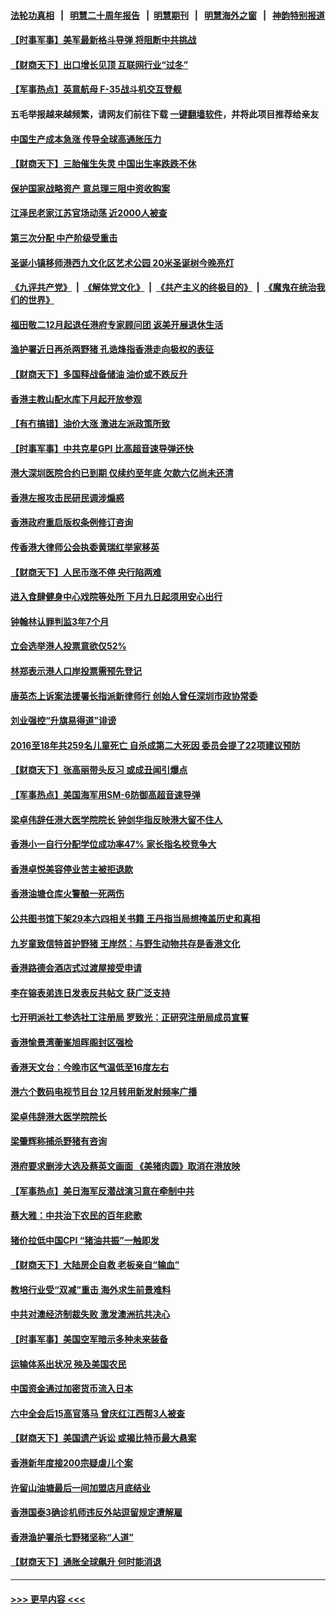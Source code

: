 #### [法轮功真相](https://github.com/gfw-breaker/truth/blob/master/README.md?t=0) &nbsp;&nbsp;|&nbsp;&nbsp; [明慧二十周年报告](https://github.com/gfw-breaker/mh-reports/blob/master/README.md?t=0) &nbsp;&nbsp;|&nbsp;&nbsp;[明慧期刊](https://github.com/gfw-breaker/mh-qikan) &nbsp;&nbsp;|&nbsp;&nbsp; [明慧海外之窗](https://github.com/gfw-breaker/mh-news/blob/master/README.md?t=0) &nbsp;&nbsp;|&nbsp;&nbsp; [神韵特别报道](https://github.com/gfw-breaker/mh-news/blob/master/shenyun.md?t=0)
#### [【时事军事】美军最新格斗导弹 将阻断中共挑战](../pages/nsc415/n13403356.md?t=11290701) 
#### [【财商天下】出口增长见顶 互联网行业“过冬”](../pages/nsc415/n13402269.md?t=11290701) 
#### [【军事热点】英意航母 F-35战斗机交互登舰](../pages/nsc415/n13400951.md?t=11290701) 
#### 五毛举报越来越频繁，请网友们前往下载 [一键翻墙软件](https://github.com/gfw-breaker/ssr-accounts)，并将此项目推荐给亲友
#### [中国生产成本急涨 传导全球高通胀压力](../pages/nsc415/n13401992.md?t=11290701) 
#### [【财商天下】三胎催生失灵 中国出生率跌跌不休](../pages/nsc415/n13400913.md?t=11290701) 
#### [保护国家战略资产 意总理三阻中资收购案](../pages/nsc415/n13401206.md?t=11290701) 
#### [江泽民老家江苏官场动荡 近2000人被查](../pages/nsc415/n13401177.md?t=11290701) 
#### [第三次分配 中产阶级受重击](../pages/nsc415/n13401007.md?t=11290701) 
#### [圣诞小镇移师港西九文化区艺术公园 20米圣诞树今晚亮灯](../pages/nsc415/n13399243.md?t=11290701) 
#### [《九评共产党》](https://github.com/begood0513/9ping.md/blob/master/README.md) &nbsp;|&nbsp; [《解体党文化》](../../../../jtdwh.md/blob/master/README.md)  &nbsp;|&nbsp; [《共产主义的终极目的》](../../../../gczydzjmd.md/blob/master/README.md) &nbsp;|&nbsp; [《魔鬼在统治我们的世界》](../../../../mgztzwmdsj.md/blob/master/README.md) 
#### [福田敬二12月起退任港府专家顾问团 返美开展退休生活](../pages/nsc415/n13399231.md?t=11290701) 
#### [渔护署近日再杀两野猪 孔诰烽指香港走向极权的表征](../pages/nsc415/n13399208.md?t=11290701) 
#### [【财商天下】多国释战备储油 油价或不跌反升](../pages/nsc415/n13398588.md?t=11290701) 
#### [香港主教山配水库下月起开放参观](../pages/nsc415/n13399154.md?t=11290701) 
#### [【有冇搞错】油价大涨 激进左派政策所致](../pages/nsc415/n13396399.md?t=11290701) 
#### [【时事军事】中共克星GPI  比高超音速导弹还快](../pages/nsc415/n13396474.md?t=11290701) 
#### [港大深圳医院合约已到期 仅续约至年底 欠款六亿尚未还清](../pages/nsc415/n13396865.md?t=11290701) 
#### [香港左报攻击民研民调涉煽惑](../pages/nsc415/n13396803.md?t=11290701) 
#### [香港政府重启版权条例修订咨询](../pages/nsc415/n13396775.md?t=11290701) 
#### [传香港大律师公会执委黄瑞红举家移英](../pages/nsc415/n13396760.md?t=11290701) 
#### [【财商天下】人民币涨不停 央行陷两难](../pages/nsc415/n13396327.md?t=11290701) 
#### [进入食肆健身中心戏院等处所 下月九日起须用安心出行](../pages/nsc415/n13394509.md?t=11290701) 
#### [钟翰林认罪判监3年7个月](../pages/nsc415/n13394497.md?t=11290701) 
#### [立会选举港人投票意欲仅52%](../pages/nsc415/n13394464.md?t=11290701) 
#### [林郑表示港人口岸投票需预先登记](../pages/nsc415/n13394479.md?t=11290701) 
#### [唐英杰上诉案法援署长指派新律师行 创始人曾任深圳市政协常委](../pages/nsc415/n13394437.md?t=11290701) 
#### [刘业强控“升旗易得道”诽谤](../pages/nsc415/n13394415.md?t=11290701) 
#### [2016至18年共259名儿童死亡 自杀成第二大死因 委员会提了22项建议预防](../pages/nsc415/n13394342.md?t=11290701) 
#### [【财商天下】张高丽带头反习 或成丑闻引爆点](../pages/nsc415/n13393781.md?t=11290701) 
#### [【军事热点】美国海军用SM-6防御高超音速导弹](../pages/nsc415/n13392531.md?t=11290701) 
#### [梁卓伟辞任港大医学院院长 钟剑华指反映港大留不住人](../pages/nsc415/n13392304.md?t=11290701) 
#### [香港小一自行分配学位成功率47% 家长指名校竞争大](../pages/nsc415/n13392288.md?t=11290701) 
#### [香港卓悦美容停业苦主被拒退款](../pages/nsc415/n13392271.md?t=11290701) 
#### [香港油塘仓库火警酿一死两伤](../pages/nsc415/n13392256.md?t=11290701) 
#### [公共图书馆下架29本六四相关书籍 王丹指当局想掩盖历史和真相](../pages/nsc415/n13392211.md?t=11290701) 
#### [九岁童致信特首护野猪 王岸然：与野生动物共存是香港文化](../pages/nsc415/n13392195.md?t=11290701) 
#### [香港路德会酒店式过渡屋接受申请](../pages/nsc415/n13392171.md?t=11290701) 
#### [李在镕表弟连日发表反共帖文 获广泛支持](../pages/nsc415/n13391810.md?t=11290701) 
#### [七开明派社工参选社工注册局 罗致光：正研究注册局成员宣誓](../pages/nsc415/n13390041.md?t=11290701) 
#### [香港愉景湾蘅峯旭晖阁封区强检](../pages/nsc415/n13390043.md?t=11290701) 
#### [香港天文台：今晚市区气温低至16度左右](../pages/nsc415/n13390034.md?t=11290701) 
#### [港六个数码电视节目台 12月转用新发射频率广播](../pages/nsc415/n13390010.md?t=11290701) 
#### [梁卓伟辞港大医学院院长](../pages/nsc415/n13389972.md?t=11290701) 
#### [梁肇辉称捕杀野猪有咨询](../pages/nsc415/n13389963.md?t=11290701) 
#### [港府要求删涉大选及蔡英文画面 《美猪肉圆》取消在港放映](../pages/nsc415/n13389943.md?t=11290701) 
#### [【军事热点】美日海军反潜战演习意在牵制中共](../pages/nsc415/n13389736.md?t=11290701) 
#### [蔡大雅：中共治下农民的百年悲歌](../pages/nsc415/n13374178.md?t=11290701) 
#### [猪价拉低中国CPI “猪油共振”一触即发](../pages/nsc415/n13388686.md?t=11290701) 
#### [【财商天下】大陆房企自救 老板亲自“输血”](../pages/nsc415/n13388317.md?t=11290701) 
#### [教培行业受“双减”重击 海外求生前景难料](../pages/nsc415/n13388281.md?t=11290701) 
#### [中共对澳经济制裁失败 激发澳洲抗共决心](../pages/nsc415/n13388306.md?t=11290701) 
#### [【时事军事】美国空军暗示多种未来装备](../pages/nsc415/n13388071.md?t=11290701) 
#### [运输体系出状况 殃及美国农民](../pages/nsc415/n13387494.md?t=11290701) 
#### [中国资金通过加密货币流入日本](../pages/nsc415/n13387426.md?t=11290701) 
#### [六中全会后15高官落马 曾庆红江西帮3人被查](../pages/nsc415/n13387405.md?t=11290701) 
#### [【财商天下】美国遗产诉讼 或揭比特币最大悬案](../pages/nsc415/n13386956.md?t=11290701) 
#### [香港新年度接200宗疑虐儿个案](../pages/nsc415/n13385170.md?t=11290701) 
#### [许留山油塘最后一间加盟店月底结业](../pages/nsc415/n13385173.md?t=11290701) 
#### [香港国泰3确诊机师违反外站逗留规定遭解雇](../pages/nsc415/n13385116.md?t=11290701) 
#### [香港渔护署杀七野猪坚称“人道”](../pages/nsc415/n13385082.md?t=11290701) 
#### [【财商天下】通胀全球飙升 何时能消退](../pages/nsc415/n13384816.md?t=11290701) 

----
#### [ >>> 更早内容 <<< ](../indexes/nsc415-earlier.md)
